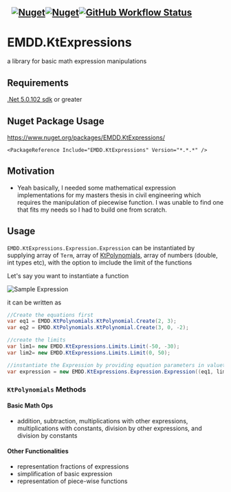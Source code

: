 &nbsp; [![Nuget](https://img.shields.io/nuget/v/EMDD.KtExpressions)](https://www.nuget.org/packages/EMDD.KtExpressions/)[![Nuget](https://img.shields.io/nuget/dt/EMDD.KtExpressions)](https://www.nuget.org/stats/packages/EMDD.KtExpressions?groupby=Version&groupby=ClientName&groupby=ClientVersion)[![GitHub Workflow Status](https://img.shields.io/github/workflow/status/marlond18/EMDD.KtExpressions/Run%20Tests)](https://github.com/marlond18/EMDD.KtExpressions/actions/workflows/runTest.yml)
&nbsp; 
----------------
# EMDD.KtExpressions
a library for basic math expression manipulations

## Requirements

[.Net 5.0.102 sdk](https://dotnet.microsoft.com/download/dotnet/5.0) or greater

## Nuget Package Usage

https://www.nuget.org/packages/EMDD.KtExpressions/

`<PackageReference Include="EMDD.KtExpressions" Version="*.*.*" />`

## Motivation
- Yeah basically, I needed some mathematical expression implementations for my masters thesis in civil engineering which requires the manipulation of piecewise function. I was unable to find one that fits my needs so I had to build one from scratch.


## Usage
```EMDD.KtExpressions.Expression.Expression``` can be instantiated by supplying array of `Term`, array of [KtPolynomials](https://github.com/marlond18/EMDD.KtPolynomials), array of numbers (double, int types etc), with the option to imclude the limit of the functions


Let's say you want to instantiate a function

![Sample Expression](./docs/sample_equation.png)

it can be written as
```c#
//Create the equations first
var eq1 = EMDD.KtPolynomials.KtPolynomial.Create(2, 3);
var eq2 = EMDD.KtPolynomials.KtPolynomial.Create(3, 0, -2);

//create the limits
var lim1= new EMDD.KtExpressions.Limits.Limit(-50, -30);
var lim2= new EMDD.KtExpressions.Limits.Limit(0, 50);

//instantiate the Expression by providing equation parameters in valuetuple form
var expression = new EMDD.KtExpressions.Expression.Expression((eq1, lim1), (eq2, lim2));
```

### ```KtPolynomials``` Methods
#### Basic Math Ops
- addition, subtraction, multiplications with other expressions, multiplications with constants, division by other expressions, and division by constants
#### Other Functionalities
- representation fractions of expressions
- simplification of basic expression
- representation of piece-wise functions
